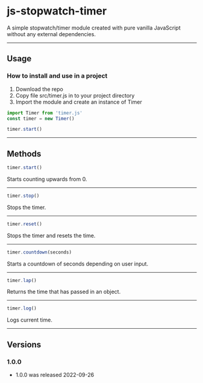 # js-stopwatch-timer

A simple stopwatch/timer module created with pure vanilla JavaScript without any external dependencies.

----

## Usage

### How to install and use in a project

1. Download the repo
2. Copy file src/timer.js in to your project directory
3. Import the module and create an instance of Timer
 ```js
 import Timer from 'timer.js'
 const timer = new Timer()

 timer.start()
````
----

## Methods
```js
timer.start()
````
Starts counting upwards from 0.

----

```js
timer.stop()
````
Stops the timer.


----

```js
timer.reset()
````
Stops the timer and resets the time.

----

```js
timer.countdown(seconds)
````
Starts a countdown of seconds depending on user input.

----

```js
timer.lap()
````
Returns the time that has passed in an object.

----

```js
timer.log()
````
Logs current time.

---


## Versions

### 1.0.0

* 1.0.0 was released 2022-09-26






